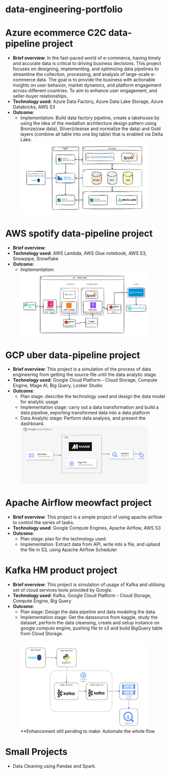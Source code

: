 # data-engineering-portfolio

# Azure ecommerce C2C data-pipeline project
- **Brief overview**: In the fast-paced world of e-commerce, having timely and accurate data is critical to driving business decisions. This project focuses on designing, implementing, and optimizing data pipelines to streamline the collection, processing, and analysis of large-scale e-commerce data. The goal is to provide the business with actionable insights on user behavior, market dynamics, and platform engagement across different countries. To aim to enhance user engagement, and seller-buyer relationships. <br>
- **Technology used**: Azure Data Factory, Azure Data Lake Storage, Azure Databricks, AWS S3
- **Outcome**:
  - Implementation: Build data factory pipeline, create a lakehouse by using the idea of the medallion architecture design pattern using Bronze(raw data), Silver(cleanse and normalize the data) and Gold layers (combine all table into one big table) that is enabled via Delta Lake. <br>
<span><img src="Azure_ecommerce_data_project/ecom_fashion_store_architecture.png" alt="drawing" width="400"/></span>

# AWS spotify data-pipeline project
- **Brief overview**: <br>
- **Technology used**: AWS Lambda, AWS Glue notebook, AWS S3, Snowpipe, Snowflake
- **Outcome**:
  - Implementation:  <br>
<span><img src="AWS_spotify_spark_data_pipeline/spotify_achitecture.png" alt="drawing" width="400"/></span>


# GCP uber data-pipeline project
- **Brief overview**: This project is a simulation of the process of data engineering from getting the source file until the data analytic stage. <br>
- **Technology used**: Google Cloud Platform - Cloud Storage, Compute Engine, Mage AI, Big Query, Looker Studio <br>
- **Outcome**: 
  - Plan stage: describe the technology used and design the data model for analytic usage
  - Implementation stage: carry out a data transformation and build a data pipeline, exporting transformed data into a data platform
  - Data Analytic stage: Perform data analysis, and present the dashboard. <br>
<span><img src="GCP_Uber_data_pipeline/architecture-gcp.png" alt="drawing" width="400"/></span>

# Apache Airflow meowfact project
- **Brief overview**: This project is a simple project of using apache airflow to control the series of tasks. <br>
- **Technology used**: Google Compute Engines, Apache Airflow, AWS S3 <br>
- **Outcome**:
  - Plan stage: plan for the technology used.
  - Implementation: Extract data from API, write into a file, and uplaod the file in S3, using Apache Airflow Scheduler

# Kafka HM product project
- **Brief overview**: This project is simulation of usage of Kafka and utilising set of cloud services tools provided by Google.<br>
- **Technology used**: Kafka, Google Cloud Platform - Cloud Storage, Compute Engine, Big Query<br>
- **Outcome**:
  - Plan stage: Design the data pipeline and data modeling the data.
  - Implementation stage: Get the datasource from kaggle, study the dataset, perform the data cleansing, create and setup instance on google compute engine, pushing file to s3 and build BigQuery table from Cloud Storage.
    <br><br>
<span><img src="Kafka-h&m-product/architecture_h&m_product.png" alt="drawing" width="400"/></span> <br>
**Enhancement still pending to make: Automate the whole flow <br>


# Small Projects
- Data Cleaning using Pandas and Spark.
